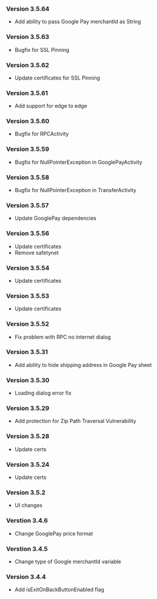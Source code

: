 ### Version 3.5.64
- Add ability to pass Google Pay merchantId as String

### Version 3.5.63
- Bugfix for SSL Pinning

### Version 3.5.62
- Update certificates for SSL Pinning

### Version 3.5.61
- Add support for edge to edge

### Version 3.5.60
- Bugfix for RPCActivity

### Version 3.5.59
- Bugfix for NullPointerException in GooglePayActivity

### Version 3.5.58
- Bugfix for NullPointerException in TransferActivity

### Version 3.5.57
- Update GooglePay dependencies

### Version 3.5.56
- Update certificates
- Remove safetynet

### Version 3.5.54
- Update certificates

### Version 3.5.53
- Update certificates

### Version 3.5.52
- Fix problem with RPC no internet dialog

### Version 3.5.31
- Add ability to hide shipping address in Google Pay sheet

### Version 3.5.30
- Loading dialog error fix

### Version 3.5.29
- Add protection for Zip Path Traversal Vulnerability

### Version 3.5.28
- Update certs

### Version 3.5.24
- Update certs

### Version 3.5.2
- UI changes

### Verstion 3.4.6
- Change GooglePay price format

### Verstion 3.4.5
- Change type of Google merchantId variable

### Version 3.4.4
- Add isExitOnBackButtonEnabled flag
